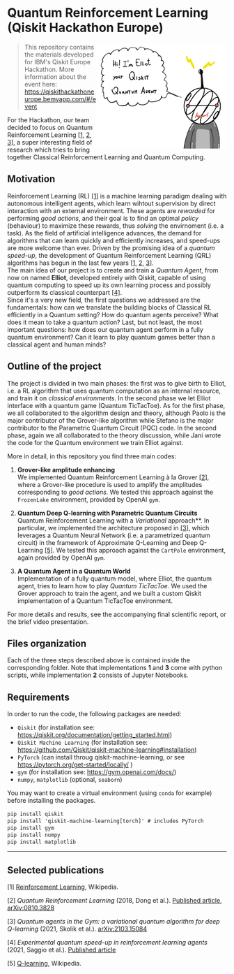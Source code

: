 # Quantum Reinforcement Learning (Qiskit Hackathon Europe)

<img src="./elliot.png" alt="Elliot" width="300px" align="right">

> This repository contains the materials developed for IBM's Qiskit Europe Hackathon. More information about the event here: https://qiskithackathoneurope.bemyapp.com/#/event

For the Hackathon, our team decided to focus on Quantum Reinforcement Learning [[1](#1), [2](#2), [3](#3)], a super interesting field of research which tries to bring together Classical Reinforcement Learning and Quantum Computing.  

## Motivation  
Reinforcement Learning (RL) [[1]](#1) is a machine learning paradigm dealing with autonomous intelligent agents, which learn wihtout supervision by direct interaction with an external environment. These agents are *rewarded* for performing *good actions*, and their goal is to find an optimal *policy* (behaviour) to maximize these rewards, thus *solving* the envirnoment (i.e. a task). As the field of artificial intelligence advances, the demand for algorithms that can learn quickly and efficiently increases, and speed-ups are more welcome than ever. Driven by the promising idea of a *quantum speed-up*, the development of Quantum Reinforcement Learning (QRL) algorithms has begun in the last few years [[1](#1), [2](#2), [3](#3)].  
The main idea of our project is to create and train a *Quantum Agent*, from now on named **Elliot**, developed entirely with Qiskit, capable of using quantum computing to speed up its own learning process and possibly outperform its classical counterpart [[4]](#4).  
Since it's a very new field, the first questions we addressed are the fundamentals: how can we translate the building blocks of Classical RL efficiently in a Quantum setting? How do quantum agents perceive? What does it mean to take a quantum action? Last, but not least, the most important questions: how does our quantum agent perform in a fully quantum environment? Can it learn to play quantum games better than a classical agent and human minds? 

## Outline of the project

The project is divided in two main phases: the first was to give birth to Elliot, i.e. a RL algorithm that uses quantum computation as an internal resource, and train it on *classical environments*. In the second phase we let Elliot interface with a quantum game (Quantum TicTacToe). As for the first phase, we all collaborated to the algorithm design and theory, although Paolo is the major contributor of the Grover-like algorithm while Stefano is the major contributor to the Parametric Quantum Circuit (PQC) code. In the second phase, again we all collaborated to the theory discussion, while Jani wrote the code for the Quantum environment we train Elliot against.  

More in detail, in this repository you find three main codes:

1. **Grover-like amplitude enhancing**  
We implemented Quantum Reinforcement Learning à la Grover [[2]](#2), where a Grover-like procedure is used to amplify the amplitudes corresponding to *good actions*. We tested this approach against the `FrozenLake` environment, provided by OpenAI `gym`. 

2. **Quantum Deep Q-learning with Parametric Quantum Circuits**  
Quantum Reinforcement Learning with a *Variational* approach**. In particular, we implemented the architecture proposed in [[3]](#3), which leverages a Quantum Neural Network (i.e. a parametrized quantum circuit) in the framework of Approximate Q-Learning and Deep Q-Learning [[5]](#5). We tested this approach against the `CartPole` environment, again provided by OpenAI `gym`.

3. **A Quantum Agent in a Quantum World**  
Implementation of a fully quantum model, where Elliot, the quantum agent, tries to learn how to play *Quantum TicTacToe*. We used the Grover approach to train the agent, and we built a custom Qiskit implementation of a Quantum TicTacToe environment.

For more details and results, see the accompanying final scientific report, or the brief video presentation.

## Files organization

Each of the three steps described above is contained inside the corresponding folder. Note that implementations **1** and **3** come with python scripts, while implementation **2** consists of Jupyter Notebooks.

## Requirements 

In order to run the code, the following packages are needed: 

* `Qiskit` (for installation see: https://qiskit.org/documentation/getting_started.html)
* `Qiskit Machine Learning` (for installation see: https://github.com/Qiskit/qiskit-machine-learning#installation)
* `PyTorch` (can install throug qiskit-machine-learning, or see https://pytorch.org/get-started/locally/ )
* `gym` (for installation see: https://gym.openai.com/docs/)
* `numpy`, `matplotlib` (optional, `seaborn`)

You may want to create a virtual environment (using `conda` for example) before installing the packages.

```
pip install qiskit
pip install 'qiskit-machine-learning[torch]' # includes PyTorch
pip install gym
pip install numpy
pip install matplotlib
```

---

## Selected publications

<a id="1">[1]</a> [Reinforcement Learning](https://en.wikipedia.org/wiki/Reinforcement_learning), Wikipedia. 

<a id="2">[2]</a> _Quantum Reinforcement Learning_ (2018, Dong et al.). [Published article](https://ieeexplore.ieee.org/document/4579244/),  [arXiv:0810.3828](https://arxiv.org/abs/0810.3828)

<a id="3">[3]</a>  _Quantum agents in the Gym: a variational quantum algorithm for deep Q-learning_ (2021, Skolik et al.). [arXiv:2103.15084](https://arxiv.org/abs/2103.15084)

<a id="4">[4]</a> _Experimental quantum speed-up in reinforcement learning agents_ (2021, Saggio et al.). [Published article](https://www.nature.com/articles/s41586-021-03242-7)

<a id="5">[5]</a> [Q-learning](https://en.wikipedia.org/wiki/Q-learning), Wikipedia.
